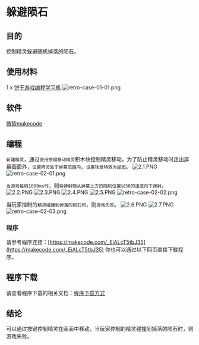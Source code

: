 # 躲避陨石

## 目的
控制精灵躲避随机掉落的陨石。

## 使用材料
1 x [饼干游戏编程学习机](https://item.taobao.com/item.htm?spm=a1z10.5-c-s.w4002-18602834185.82.51a95ccfE1IJt1&id=644090757603)
![retro-case-01-01.png](https://cdn.nlark.com/yuque/0/2021/png/12684684/1621223583105-c08df1b3-5454-449e-86f3-85917fff021f.png#clientId=u636ed421-9e5b-4&from=ui&height=286&id=l7IlO&margin=%5Bobject%20Object%5D&name=retro-case-01-01.png&originHeight=497&originWidth=400&originalType=binary&ratio=1&size=213971&status=done&style=none&taskId=u1d3e8a65-67d2-4430-9310-129eaebb977&width=230)

## 软件
[微软makecode](https://arcade.makecode.com/)

## 编程
`新建精灵`，通过`使用按键移动精灵`积木块控制精灵移动，为了防止精灵移动时走出屏幕画面外，`设置精灵处于屏幕范围内`，`设置场景特效为星图`。
![2.1.PNG](https://cdn.nlark.com/yuque/0/2021/png/12684684/1621306588036-627423f3-0fdb-475d-aa54-3144144090c2.png#clientId=u8f07cef6-6ba7-4&from=ui&id=u858104a4&margin=%5Bobject%20Object%5D&name=2.1.PNG&originHeight=184&originWidth=466&originalType=binary&ratio=1&size=16884&status=done&style=none&taskId=u0afc2ad0-b8f1-447e-ba4d-a6dc43352ea)
![retro-case-02-01.png](https://cdn.nlark.com/yuque/0/2021/png/12684684/1621223665378-56c03fb2-9727-4eb6-b442-24dbbd3be91d.png#clientId=u636ed421-9e5b-4&from=ui&id=zDZ8f&margin=%5Bobject%20Object%5D&name=retro-case-02-01.png&originHeight=207&originWidth=400&originalType=binary&ratio=1&size=35362&status=done&style=none&taskId=uf2ed9860-2f93-4c39-bb43-062a3634a5c)

`当游戏每隔1000ms时`，则`将弹射物从屏幕上方的随机位置以50的速度向下弹射`。
![2.2.PNG](https://cdn.nlark.com/yuque/0/2021/png/12684684/1621306759189-b4cd68a5-6d8a-4cf0-9218-9fc8110f5bab.png#clientId=u8f07cef6-6ba7-4&from=ui&id=ub66c2be4&margin=%5Bobject%20Object%5D&name=2.2.PNG&originHeight=275&originWidth=427&originalType=binary&ratio=1&size=20714&status=done&style=none&taskId=uc9eea130-f9b0-49c2-a114-b1e0eb1372e)
![2.3.PNG](https://cdn.nlark.com/yuque/0/2021/png/12684684/1621307085864-540e71d6-821c-4edd-8343-35b770f49cb3.png#clientId=u8f07cef6-6ba7-4&from=ui&id=u2496cba6&margin=%5Bobject%20Object%5D&name=2.3.PNG&originHeight=149&originWidth=600&originalType=binary&ratio=1&size=45560&status=done&style=none&taskId=u8e84f69e-da41-4e62-8536-38627311c1b)
![2.4.PNG](https://cdn.nlark.com/yuque/0/2021/png/12684684/1621307172771-edc121c0-b6b4-4ccf-9359-e4636d91ca97.png#clientId=u8f07cef6-6ba7-4&from=ui&id=ubf141423&margin=%5Bobject%20Object%5D&name=2.4.PNG&originHeight=197&originWidth=522&originalType=binary&ratio=1&size=26729&status=done&style=none&taskId=u62c3b51b-e3fb-4b4a-ae06-c219bb5790e)
![2.5.PNG](https://cdn.nlark.com/yuque/0/2021/png/12684684/1621307243735-10adba6d-883f-4b8a-b84d-457e140a7dfb.png#clientId=u8f07cef6-6ba7-4&from=ui&id=uea542648&margin=%5Bobject%20Object%5D&name=2.5.PNG&originHeight=222&originWidth=429&originalType=binary&ratio=1&size=21869&status=done&style=none&taskId=u9187e383-62fa-476c-8e23-3a6e79edf56)
![retro-case-02-02.png](https://cdn.nlark.com/yuque/0/2021/png/12684684/1621223672732-152ff68a-c38f-45e8-a6a7-d635386862d9.png#clientId=u636ed421-9e5b-4&from=ui&id=P1YHj&margin=%5Bobject%20Object%5D&name=retro-case-02-02.png&originHeight=341&originWidth=500&originalType=binary&ratio=1&size=68695&status=done&style=none&taskId=uc645ce9c-1bd7-4d8d-855a-1c37e29fb86)

当玩家控制的`精灵碰撞到掉落的陨石时`，则`游戏失败`。
![2.6.PNG](https://cdn.nlark.com/yuque/0/2021/png/12684684/1621307360679-aa43d0b6-3548-4756-953b-35570653a92d.png#clientId=u8f07cef6-6ba7-4&from=ui&id=u2a60787f&margin=%5Bobject%20Object%5D&name=2.6.PNG&originHeight=244&originWidth=600&originalType=binary&ratio=1&size=69951&status=done&style=none&taskId=ub893442e-1008-429b-8993-987d94caac8)
![2.7.PNG](https://cdn.nlark.com/yuque/0/2021/png/12684684/1621307425006-6096a736-4ef9-47ed-8898-7d995c59a442.png#clientId=u8f07cef6-6ba7-4&from=ui&id=u371b3901&margin=%5Bobject%20Object%5D&name=2.7.PNG&originHeight=89&originWidth=365&originalType=binary&ratio=1&size=7006&status=done&style=none&taskId=u2b9754fc-87a8-47cc-b6b4-234ce79a69c)
![retro-case-02-03.png](https://cdn.nlark.com/yuque/0/2021/png/12684684/1621223684610-8362143e-ba94-4666-9df6-7bc054a3f3f2.png#clientId=u636ed421-9e5b-4&from=ui&id=BseMa&margin=%5Bobject%20Object%5D&name=retro-case-02-03.png&originHeight=521&originWidth=600&originalType=binary&ratio=1&size=110920&status=done&style=none&taskId=ubd69810a-7477-42b3-a2ed-f88e10c67d7)

### 程序
请参考程序连接：[https://makecode.com/_EiALcT5tbJ35](https://makecode.com/_EiALcT5tbJ35)
你也可以通过以下网页直接下载程序。

## 程序下载
请查看程序下载的相关文档：[程序下载方式](https://www.yuque.com/elecfreaks-learn/retro/wxo25w)
## 结论
可以通过按键控制精灵在画面中移动，当玩家控制的精灵碰撞到掉落的陨石时，则游戏失败。
